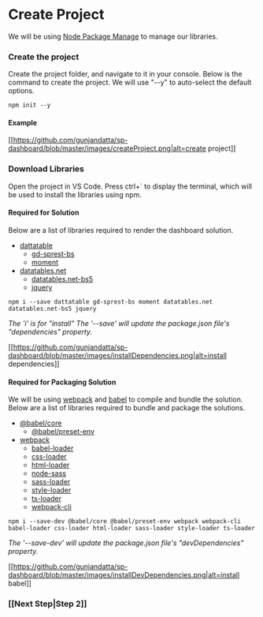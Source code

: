 # Create Project

We will be using [Node Package Manage](https://www.npmjs.com/) to manage our libraries.

### Create the project

Create the project folder, and navigate to it in your console. Below is the command to create the project. We will use "--y" to auto-select the default options.

```
npm init --y
```

#### Example

[[https://github.com/gunjandatta/sp-dashboard/blob/master/images/createProject.png|alt=create project]]

### Download Libraries

Open the project in VS Code. Press ctrl+` to display the terminal, which will be used to install the libraries using npm.

#### Required for Solution

Below are a list of libraries required to render the dashboard solution.

* [dattatable](https://github.com/gunjandatta/dattatable)
    * [gd-sprest-bs](https://gunjandatta.github.io/extras/bs)
    * [moment](https://momentjs.com/)
* [datatables.net](https://datatables.net/)
    * [datatables.net-bs5](https://datatables.net/examples/styling/bootstrap5.html)
    * [jquery](https://jquery.com/)

```
npm i --save dattatable gd-sprest-bs moment datatables.net datatables.net-bs5 jquery
```
_The 'i' is for "install"_
_The '--save' will update the package.json file's "dependencies" property._

[[https://github.com/gunjandatta/sp-dashboard/blob/master/images/installDependencies.png|alt=install dependencies]]

#### Required for Packaging Solution

We will be using [webpack](https://webpack.js.org/) and [babel](https://babeljs.io/) to compile and bundle the solution. Below are a list of libraries required to bundle and package the solutions.

* [@babel/core](https://babeljs.io)
    * [@babel/preset-env](https://babeljs.io/docs/en/babel-preset-env)
* [webpack](https://webpack.js.org/)
    * [babel-loader](https://www.npmjs.com/package/babel-loader)
    * [css-loader](https://www.npmjs.com/package/css-loader)
    * [html-loader](https://www.npmjs.com/package/html-loader)
    * [node-sass](https://www.npmjs.com/package/node-sass)
    * [sass-loader](https://www.npmjs.com/package/sass-loader)
    * [style-loader](https://www.npmjs.com/package/style-loader)
    * [ts-loader](https://www.npmjs.com/package/ts-loader)
    * [webpack-cli](https://webpack.js.org/api/cli/)

```
npm i --save-dev @babel/core @babel/preset-env webpack webpack-cli babel-loader css-loader html-loader sass-loader style-loader ts-loader
```
_The '--save-dev' will update the package.json file's "devDependencies" property._

[[https://github.com/gunjandatta/sp-dashboard/blob/master/images/installDevDependencies.png|alt=install babel]]

### [[Next Step|Step 2]]